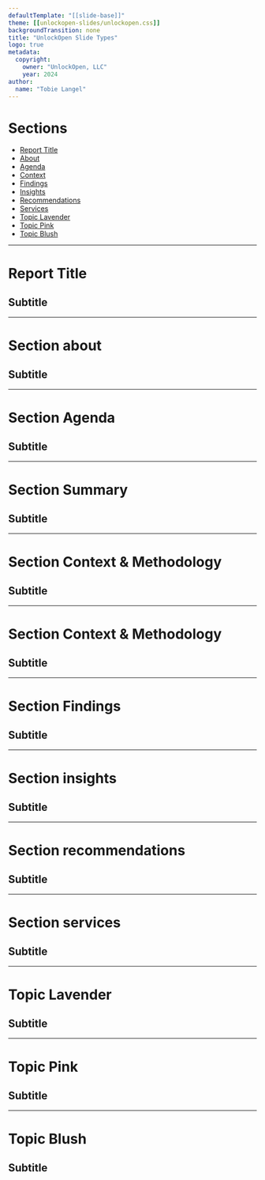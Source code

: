 ```yaml
---
defaultTemplate: "[[slide-base]]"
theme: [[unlockopen-slides/unlockopen.css]]
backgroundTransition: none
title: "UnlockOpen Slide Types"
logo: true
metadata:
  copyright:
    owner: "UnlockOpen, LLC"
    year: 2024
author:
  name: "Tobie Langel"
---
```


<!-- slide  id="sections-index" class="emoji-list" -->

# Sections

- [Report Title](section-title)
- [About](section-about)
- [Agenda](section-agenda)
- [Context](section-context)
- [Findings](section-findings)
- [Insights](section-insights)
- [Recommendations](section-recommendations)
- [Services](section-services)
- [Topic Lavender](topic-lavender)
- [Topic Pink](topic-pink)
- [Topic Blush](topic-blush)

---

<!-- slide id="section-title" class="simple-slide section-report-title section-title" -->

# Report Title

## Subtitle

---

<!-- slide id="section-about" class="simple-slide section-about" -->

# Section about

## Subtitle

---

<!-- slide id="section-agenda" class="simple-slide section-agenda section-title" -->

# Section Agenda

## Subtitle

---

<!-- slide id="section-summary" class="simple-slide section-agenda" -->

# Section Summary

## Subtitle

---

<!-- slide id="section-context" class="simple-slide section-context section-title" -->

# Section Context & Methodology

## Subtitle

---

<!-- slide id="section-context-2" class="simple-slide section-context" -->

# Section Context & Methodology

## Subtitle

---

<!-- slide id="section-findings" class="simple-slide section-findings" -->

# Section Findings

## Subtitle

---

<!-- slide id="section-insights" class="simple-slide section-insights" -->

# Section insights

## Subtitle

---

<!-- slide id="section-recommendations" class="simple-slide section-recommendations" -->

# Section recommendations

## Subtitle

---

<!-- slide id="section-services" class="simple-slide section-services" -->

# Section services

## Subtitle

---

<!-- slide id="topic-lavender" class="simple-slide topic-lavender" -->

# Topic Lavender

## Subtitle

---

<!-- slide id="topic-pink" class="simple-slide topic-pink" -->

# Topic Pink

## Subtitle

---

<!-- slide id="topic-blush" class="simple-slide topic-blush" -->

# Topic Blush

## Subtitle
